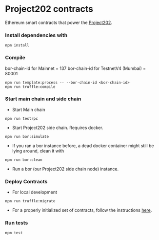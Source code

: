 # Project202 contracts

Ethereum smart contracts that power the [Project202](https://p202.io).

### Install dependencies with

```
npm install
```

### Compile

bor-chain-id for Mainnet = 137
bor-chain-id for TestnetV4 (Mumbai) = 80001

```
npm run template:process -- --bor-chain-id <bor-chain-id>
npm run truffle:compile
```

### Start main chain and side chain

- Start Main chain

```
npm run testrpc
```

- Start Project202 side chain. Requires docker.

```
npm run bor:simulate
```

- If you ran a bor instance before, a dead docker container might still be lying around, clean it with

```
npm run bor:clean
```

- Run a bor (our Project202 side chain node) instance.

### Deploy Contracts

- For local development

```
npm run truffle:migrate
```

- For a properly initialized set of contracts, follow the instructions [here](./deploy-migrations/README.md).

### Run tests

```
npm test
```
